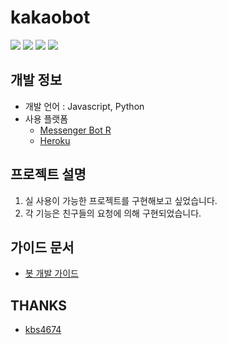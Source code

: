 # kakaobot

![](https://img.shields.io/github/commit-activity/y/Tanya58/kakaobot)
![](https://img.shields.io/github/commit-activity/m/Tanya58/kakaobot)
![](https://img.shields.io/github/commit-activity/w/Tanya58/kakaobot)
![](https://img.shields.io/github/last-commit/Tanya58/kakaobot)


## 개발 정보 
- 개발 언어 : Javascript, Python
- 사용 플랫폼 
  - [Messenger Bot R](https://play.google.com/store/apps/details?id=com.xfl.msgbot)
  - [Heroku](https://dashboard.heroku.com/)

## 프로젝트 설명
1. 실 사용이 가능한 프로젝트를 구현해보고 싶었습니다. 
2. 각 기능은 친구들의 요청에 의해 구현되었습니다. 

## 가이드 문서
- [봇 개발 가이드](https://github.com/Tanya58/kakaobot/tree/master/docs)


## THANKS
- [kbs4674](https://github.com/kbs4674/kakao-bot_public)
